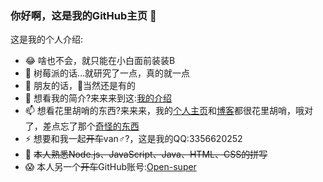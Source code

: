 ### 你好啊，这是我的GitHub主页 👋


这是我的个人介绍:

- 😂 啥也不会，就只能在小白面前装装B
- 🌱 树莓派的话...就研究了一点，真的就一点
- 👯 朋友的话，🤭当然还是有的
- 💬 想看我的简介?来来来到这:[我的介绍](https://blog.slqwq.cn/about)
- 📫 想看花里胡哨的东西?来来来，我的[个人主页](https://slqwq.cn/)和[博客](https://blog.slqwq.cn)都很花里胡哨，哦对了，差点忘了那个[奇怪的东西](https://mdbf-css.js.org)
- ⚡ 想要和我一起<s>开车</s>van♂?，这是我的QQ:3356620252
- 🐷 <s>本人熟悉Node.js、JavaScript、Java、HTML、CSS的拼写</s>
- 😱 本人另一个<s>开车</s>GitHub账号:[Open-super](https://github.com/Open-super)

